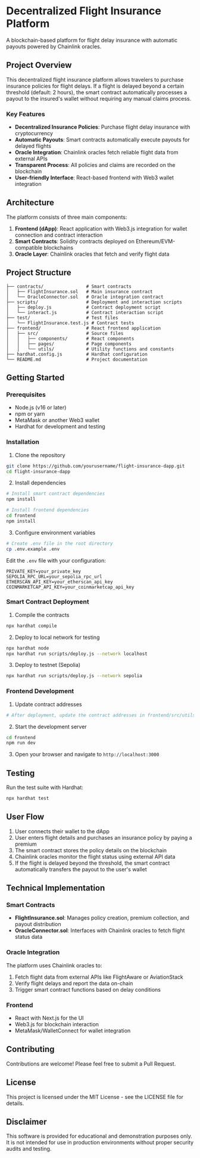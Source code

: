 # Decentralized Flight Insurance Platform

A blockchain-based platform for flight delay insurance with automatic payouts powered by Chainlink oracles.

## Project Overview

This decentralized flight insurance platform allows travelers to purchase insurance policies for flight delays. If a flight is delayed beyond a certain threshold (default: 2 hours), the smart contract automatically processes a payout to the insured's wallet without requiring any manual claims process.

### Key Features

- **Decentralized Insurance Policies**: Purchase flight delay insurance with cryptocurrency
- **Automatic Payouts**: Smart contracts automatically execute payouts for delayed flights
- **Oracle Integration**: Chainlink oracles fetch reliable flight data from external APIs
- **Transparent Process**: All policies and claims are recorded on the blockchain
- **User-friendly Interface**: React-based frontend with Web3 wallet integration

## Architecture

The platform consists of three main components:

1. **Frontend (dApp)**: React application with Web3.js integration for wallet connection and contract interaction
2. **Smart Contracts**: Solidity contracts deployed on Ethereum/EVM-compatible blockchains
3. **Oracle Layer**: Chainlink oracles that fetch and verify flight data

## Project Structure

```
├── contracts/                # Smart contracts
│   ├── FlightInsurance.sol   # Main insurance contract
│   └── OracleConnector.sol   # Oracle integration contract
├── scripts/                  # Deployment and interaction scripts
│   ├── deploy.js             # Contract deployment script  
│   └── interact.js           # Contract interaction script
├── test/                     # Test files
│   └── FlightInsurance.test.js # Contract tests
├── frontend/                 # React frontend application
│   ├── src/                  # Source files
│   │   ├── components/       # React components
│   │   ├── pages/            # Page components
│   │   └── utils/            # Utility functions and constants
├── hardhat.config.js         # Hardhat configuration
└── README.md                 # Project documentation
```

## Getting Started

### Prerequisites

- Node.js (v16 or later)
- npm or yarn
- MetaMask or another Web3 wallet
- Hardhat for development and testing

### Installation

1. Clone the repository
```bash
git clone https://github.com/yourusername/flight-insurance-dapp.git
cd flight-insurance-dapp
```

2. Install dependencies
```bash
# Install smart contract dependencies
npm install

# Install frontend dependencies
cd frontend
npm install
```

3. Configure environment variables
```bash
# Create .env file in the root directory
cp .env.example .env
```

Edit the `.env` file with your configuration:
```
PRIVATE_KEY=your_private_key
SEPOLIA_RPC_URL=your_sepolia_rpc_url
ETHERSCAN_API_KEY=your_etherscan_api_key
COINMARKETCAP_API_KEY=your_coinmarketcap_api_key
```

### Smart Contract Deployment

1. Compile the contracts
```bash
npx hardhat compile
```

2. Deploy to local network for testing
```bash
npx hardhat node
npx hardhat run scripts/deploy.js --network localhost
```

3. Deploy to testnet (Sepolia)
```bash
npx hardhat run scripts/deploy.js --network sepolia
```

### Frontend Development

1. Update contract addresses
```bash
# After deployment, update the contract addresses in frontend/src/utils/contractAddresses.json
```

2. Start the development server
```bash
cd frontend
npm run dev
```

3. Open your browser and navigate to `http://localhost:3000`

## Testing

Run the test suite with Hardhat:
```bash
npx hardhat test
```

## User Flow

1. User connects their wallet to the dApp
2. User enters flight details and purchases an insurance policy by paying a premium
3. The smart contract stores the policy details on the blockchain
4. Chainlink oracles monitor the flight status using external API data
5. If the flight is delayed beyond the threshold, the smart contract automatically transfers the payout to the user's wallet

## Technical Implementation

### Smart Contracts

- **FlightInsurance.sol**: Manages policy creation, premium collection, and payout distribution
- **OracleConnector.sol**: Interfaces with Chainlink oracles to fetch flight status data

### Oracle Integration

The platform uses Chainlink oracles to:
1. Fetch flight data from external APIs like FlightAware or AviationStack
2. Verify flight delays and report the data on-chain
3. Trigger smart contract functions based on delay conditions

### Frontend

- React with Next.js for the UI
- Web3.js for blockchain interaction
- MetaMask/WalletConnect for wallet integration

## Contributing

Contributions are welcome! Please feel free to submit a Pull Request.

## License

This project is licensed under the MIT License - see the LICENSE file for details.

## Disclaimer

This software is provided for educational and demonstration purposes only. It is not intended for use in production environments without proper security audits and testing.
